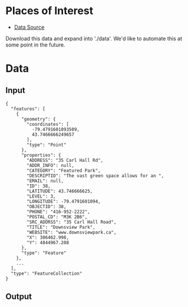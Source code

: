# Places of Interest

* [Data Source](http://www1.toronto.ca/wps/portal/contentonly?vgnextoid=d90ac71db136c310VgnVCM10000071d60f89RCRD&vgnextchannel=8896e03bb8d1e310VgnVCM10000071d60f89RCRD)

Download this data and expand into './data'. We'd like to automate this at some point in the future.

# Data

## Input

    {
      "features": [
        {
          "geometry": {
            "coordinates": [
              -79.4791601093509, 
              43.7466666249657
            ], 
            "type": "Point"
          }, 
          "properties": {
            "ADDRESS": "35 Carl Hall Rd", 
            "ADDR_INFO": null, 
            "CATEGORY": "Featured Park", 
            "DESCRIPTIO": "The vast green space allows for an ", 
            "EMAIL": null, 
            "ID": 38, 
            "LATITUDE": 43.746666625, 
            "LEVEL": 3, 
            "LONGITUDE": -79.4791601094, 
            "OBJECTID": 38, 
            "PHONE": "416-952-2222", 
            "POSTAL_CD": "M3K 2B6", 
            "SRC_ADDRSS": "35 Carl Hall Road", 
            "TITLE": "Downsview Park", 
            "WEBSITE": "www.downsviewpark.ca", 
            "X": 306462.998, 
            "Y": 4844967.208
          }, 
          "type": "Feature"
        }, 
        ...
      ],
      "type": "FeatureCollection"
    }

## Output

